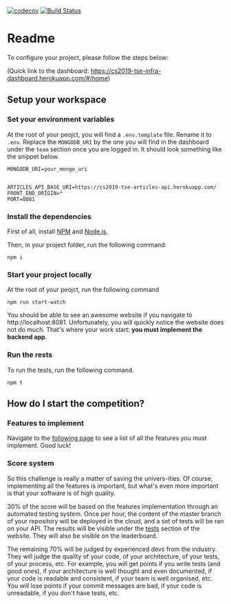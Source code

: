 [![codecov](https://codecov.io/gh/Aboisier/cs2019-McBrooke/branch/master/graph/badge.svg?token=hmwFpn33RO)](https://codecov.io/gh/Aboisier/cs2019-McBrooke)
[![Build Status](https://travis-ci.com/Aboisier/cs2019-McBrooke.svg?token=vuBsBM3yD6PMvt3zwT9s&branch=master)](https://travis-ci.com/Aboisier/cs2019-McBrooke)

# Readme

To configure your project, please follow the steps below:

(Quick link to the dashboard: https://cs2019-tse-infra-dashboard.herokuapp.com/#/home)

## Setup your workspace

### Set your environment variables

At the root of your peojct, you will find a `.env.template` file. Rename it to `.env`. Replace the `MONGODB_URI` by the one you will find in the dashboard under the `team` section once you are logged in. It should look something like the snippet below.

```
MONGODB_URI=your_mongo_uri


ARTICLES_API_BASE_URI=https://cs2019-tse-articles-api.herokuapp.com/
FRONT_END_ORIGIN=*
PORT=8081
```

### Install the dependencies

First of all, install [NPM](https://www.npmjs.com/get-npm) and [Node.js](https://nodejs.org/en/download/).

Then, in your project folder, run the following command:

```
npm i
```

### Start your project locally

At the root of your peojct, run the following command

```
npm run start-watch
```

You should be able to see an awesome website if you navigate to http://localhost:8081. Unfortunately, you will quickly notice the website does not do much. That's where your work start: **you must implement the backend app**.

### Run the rests

To run the tests, run the following command.

```
npm t
```

## How do I start the competition?

### Features to implement

Navigate to the [following page](https://cs2019-tse-infra-dashboard.herokuapp.com/#/tasks) to see a list of all the features you must implement. Good luck!

### Score system

So this challenge is really a matter of saving the univers-ities. Of course, implementing all the features is important, but what's even more important is that your software is of high quality. 

30% of the score will be based on the features implementation through an automated testing system. Once per hour, the content of the master branch of your repository will be deployed in the cloud, and a set of tests will be ran on your API. The results will be visible under the [tests](https://cs2019-tse-infra-dashboard.herokuapp.com/#/team) section of the website. They will also be visible on the leaderboard.

The remaining 70% will be judged by experienced devs from the industry. They will judge the quality of your code, of your architecture, of your tests, of your process, etc. For example, you will get points if you write tests (and good ones), if your architecture is well thought and even documented, if your code is readable and consistent, if your team is well organised, etc. You will lose points if your commit messages are bad, if your code is unreadable, if you don't have tests, etc.
